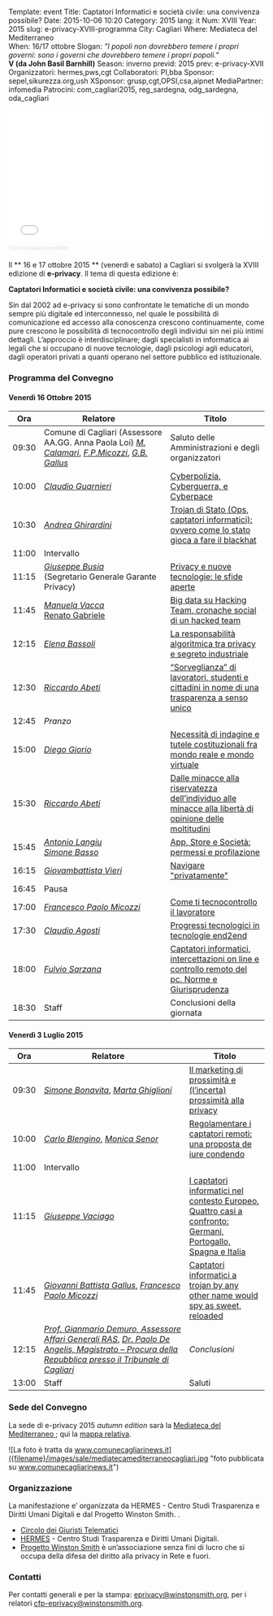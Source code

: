 Template: event
Title: Captatori Informatici e società civile: una convivenza possibile?
Date: 2015-10-06 10:20
Category: 2015
lang: it
Num: XVIII
Year: 2015
slug: e-privacy-XVIII-programma
City: Cagliari
Where: Mediateca del Mediterraneo<br/>
When: 16/17 ottobre
Slogan: <i>"I popoli non dovrebbero temere i propri governi: sono i governi che dovrebbero temere i propri popoli."</i><br/><b>V (da John Basil Barnhill)</b>
Season: inverno
previd: 2015
prev: e-privacy-XVII
Organizzatori: hermes,pws,cgt
Collaboratori: PI,bba
Sponsor: sepel,sikurezza.org,ush
XSponsor: grusp,cgt,OPSI,csa,aipnet
MediaPartner: infomedia
Patrocini: com_cagliari2015, reg_sardegna, odg_sardegna, oda_cagliari


<div style="width:100%; text-align:left;" ><iframe  src="//eventbrite.it/tickets-external?eid=18965399019&ref=etckt" frameborder="0" height="260" width="100%" vspace="0" hspace="0" marginheight="5" marginwidth="5" scrolling="auto" allowtransparency="true"></iframe><div style="font-family:Helvetica, Arial; font-size:10px; padding:5px 0 5px; margin:2px; width:100%; text-align:left;" ><a class="powered-by-eb" style="color: #dddddd; text-decoration: none;" target="_blank" href="http://www.eventbrite.it/r/etckt">Con tecnologia Eventbrite</a></div></div>

Il ** 16 e 17 ottobre 2015 ** (venerdì e sabato) a Cagliari si svolgerà la
XVIII edizione di **e-privacy**. Il tema di questa edizione è:

**Captatori Informatici e società civile: una convivenza possibile?**


Sin dal 2002 ad e-privacy si sono confrontate le tematiche di un mondo sempre più digitale ed interconnesso, nel quale le possibilità di comunicazione ed accesso alla conoscenza crescono continuamente, come pure crescono le possibilità di tecnocontrollo degli individui sin nei più intimi dettagli. L’approccio è interdisciplinare; dagli specialisti in informatica ai legali che si occupano di nuove tecnologie, dagli psicologi agli educatori, dagli operatori privati a quanti operano nel settore pubblico ed istituzionale.


### <a name="programma"></a>Programma del Convegno
 
#### <a name="gi"></a>Venerdì 16 Ottobre 2015

  **Ora** | &nbsp;&nbsp;&nbsp;&nbsp;&nbsp;&nbsp;&nbsp;&nbsp;&nbsp;&nbsp;&nbsp;&nbsp;**Relatore**&nbsp;&nbsp;&nbsp;&nbsp;&nbsp;&nbsp;&nbsp;&nbsp;&nbsp;&nbsp;&nbsp;&nbsp;&nbsp;&nbsp;&nbsp;&nbsp; | **Titolo** |
  ------- | ------- | ------- |
09:30 | Comune di Cagliari (Assessore AA.GG. Anna Paola Loi) [_M. Calamari_](/e-privacy-XVIII-relatori.html#calamari), [_F.P.Micozzi_](/e-privacy-XVIII-relatori.html#micozzi), [_G.B. Gallus_](/e-privacy-XVIII-relatori.html#gallus) | Saluto delle Amministrazioni e degli organizzatori |
10:00  |	[_Claudio Guarnieri_](/e-privacy-XVIII-relatori.html#guarnieri) | [Cyberpolizia, Cyberguerra, e Cyberpace](/e-privacy-XVIII-interventi.html#guarnieri) |
10:30  |	[_Andrea Ghirardini_](/e-privacy-XVIII-relatori.html#ghilardini) |	[Trojan di Stato (Ops, captatori informatici): ovvero come lo stato gioca a fare il blackhat](/e-privacy-XVIII-interventi.html#ghilardini) |
11:00 | Intervallo	|
11:15 | [_Giuseppe Busia_](/e-privacy-XVIII-relatori.html#busia)<br>(Segretario Generale Garante Privacy) |	[Privacy e nuove tecnologie: le sfide aperte](/e-privacy-XVIII-interventi.html#busia) |
11:45 | [_Manuela Vacca_](/e-privacy-XVIII-relatori.html#vacca) <br/> [Renato Gabriele](/e-privacy-XVIII-relatori.html#gabriele) | [Big data su Hacking Team, cronache social di un hacked team](/e-privacy-XVIII-interventi.html#vacca) |
12:15 | [_Elena Bassoli_](/e-privacy-XVIII-relatori.html#bassoli) | [La responsabilità algoritmica tra privacy e segreto industriale](/e-privacy-XVIII-interventi.html#bassoli) |
12:30 | [_Riccardo Abeti_](/e-privacy-XVIII-relatori.html#abeti) | [“Sorveglianza” di lavoratori, studenti e cittadini in nome di una trasparenza a senso unico](/e-privacy-XVIII-interventi.html#abeti1) |
12:45 | *Pranzo* | |
15:00 |	[_Diego Giorio_](/e-privacy-XVIII-relatori.html#giorio) |	[Necessità di indagine e tutele costituzionali fra mondo reale e mondo virtuale](/e-privacy-XVIII-interventi.html#giorio) |
15:30 |	[_Riccardo Abeti_](/e-privacy-XVIII-relatori.html#abeti) | [Dalle minacce alla riservatezza dell’individuo alle minacce alla libertà di opinione delle moltitudini](/e-privacy-XVIII-interventi.html#abeti2) |
15:45 |	[_Antonio Langiu_](/e-privacy-XVIII-relatori.html#langiu) <br/> [_Simone Basso_](/e-privacy-XVIII-relatori.html#basso)  | [App, Store e Società: permessi e profilazione](/e-privacy-XVIII-interventi.html#langiu) |
16:15 | [_Giovambattista Vieri_](/e-privacy-XVIII-relatori.html#vieri) | 	[Navigare "privatamente"](/e-privacy-XVIII-interventi.html#vieri) |
16:45 | Pausa ||
17:00 |	[_Francesco Paolo Micozzi_](/e-privacy-XVIII-relatori.html#micozzi) | [Come ti tecnocontrollo il lavoratore](/e-privacy-XVIII-interventi.html#micozzi) |
17:30 |	[_Claudio Agosti_](/e-privacy-XVIII-relatori.html#agosti) | [Progressi tecnologici in tecnologie end2end](/e-privacy-XVIII-interventi.html#agosti) |
18:00 |	[_Fulvio Sarzana_](/e-privacy-XVIII-relatori.html#sarzana) | [Captatori informatici, intercettazioni on line e controllo remoto del pc. Norme e Giurisprudenza](/e-privacy-XVIII-interventi.html#sarzana) |
18:30 |	Staff |	Conclusioni della giornata

#### <a name="ve"></a>Venerdì 3 Luglio 2015

  **Ora** | &nbsp;&nbsp;&nbsp;&nbsp;&nbsp;&nbsp;&nbsp;&nbsp;&nbsp;&nbsp;&nbsp;&nbsp;&nbsp;&nbsp;&nbsp;&nbsp;&nbsp;&nbsp;**Relatore**&nbsp;&nbsp;&nbsp;&nbsp;&nbsp;&nbsp;&nbsp;&nbsp;&nbsp;&nbsp;&nbsp;&nbsp;&nbsp;&nbsp;&nbsp;&nbsp;&nbsp;&nbsp;&nbsp;&nbsp;&nbsp;&nbsp; | **Titolo** |
  ------- | ------- | ------- |
09:30	|	[_Simone Bonavita_](/e-privacy-XVIII-relatori.html#bonavita), [_Marta Ghiglioni_](/e-privacy-XVIII-relatori.html#ghiglioni)	|	[Il marketing di prossimità e (l’incerta) prossimità alla privacy](/e-privacy-XVIII-interventi.html#ghiglioni) |
10:00	|	[_Carlo Blengino_](/e-privacy-XVIII-relatori.html#blengino), [_Monica Senor_](/e-privacy-XVIII-relatori.html#senor)	|	[Regolamentare i captatori remoti: una proposta de iure condendo](/e-privacy-XVIII-interventi.html#blengino) |
11:00	|	Intervallo ||
11:15	|	[_Giuseppe Vaciago_](/e-privacy-XVIII-relatori.html#vaciago)	|	[I captatori informatici nel contesto Europeo. Quattro casi a confronto: Germani, Portogallo, Spagna e Italia](/e-privacy-XVIII-interventi.html#vaciago) |
11:45	|	[_Giovanni Battista Gallus_](/e-privacy-XVIII-relatori.html#gallus), [_Francesco Paolo Micozzi_](/e-privacy-XVIII-relatori.html#micozzi)	|	[Captatori informatici a trojan by any other name would spy as sweet, reloaded](/e-privacy-XVIII-interventi.html#gallus) |
12:15	|	[_Prof. Gianmario Demuro, Assessore Affari Generali RAS_](/e-privacy-XVIII-relatori.html#demuro), [_Dr. Paolo De Angelis, Magistrato – Procura della Repubblica presso il Tribunale di Cagliari_](/e-privacy-XVIII-relatori.html#deangelis)	|	*Conclusioni* |
13:00	|	Staff	|	Saluti | 



### Sede del Convegno
  
La sede di e-privacy 2015 _autumn edition_ sarà la [ Mediateca del Mediterraneo ](http://www.comune.cagliari.it/portale/it/scheda_sito.page?contentId=SIT662); qui la [mappa relativa](http://www.openstreetmap.org/node/1582425200).   
  
![La foto è tratta da www.comunecagliarinews.it]({filename}/images/sale/mediatecamediterraneocagliari.jpg
 "foto pubblicata su www.comunecagliarinews.it")


### Organizzazione

La manifestazione e’ organizzata da HERMES - Centro Studi Trasparenza e Diritti Umani Digitali e dal Progetto Winston Smith. .

 - [Circolo dei Giuristi Telematici](http://www.giuristitelematici.it/)
 - [HERMES](http://logioshermes.org/) \- Centro Studi Trasparenza e Diritti Umani Digitali.
 - [Progetto Winston Smith](http://pws.winstonsmith.org/) è un’associazione senza fini di lucro che si occupa della difesa del diritto alla privacy in Rete e fuori.
 

### Contatti

Per contatti generali e per la stampa: [eprivacy@winstonsmith.org](mailto:eprivacy@winstonsmith.org), per i relatori [cfp-eprivacy@winstonsmith.org](mailto:cfp-eprivacy@winstonsmith.org).

